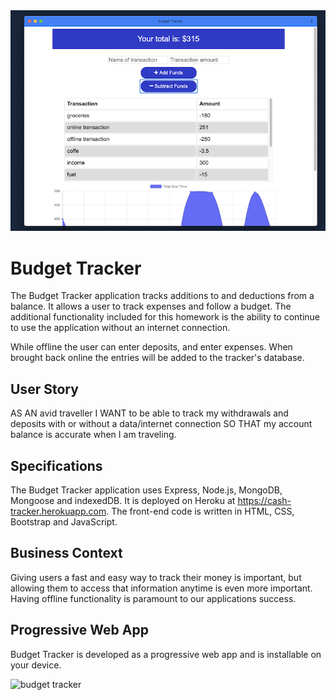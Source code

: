 <img width="1000" alt="budget tracker" src="https://github.com/ngalter/budget/blob/master/budget.png">

# Budget Tracker
 The Budget Tracker application tracks additions to and deductions from a balance.  It allows a user to track expenses and follow a budget.  The additional functionality included for this homework is the ability to continue to use the application without an internet connection.

 While offline the user can enter deposits, and enter expenses.  When brought back online the entries will be added to the tracker's database. 

## User Story
AS AN avid traveller
I WANT to be able to track my withdrawals and deposits with or without a data/internet connection
SO THAT my account balance is accurate when I am traveling.

## Specifications 
The Budget Tracker application uses Express, Node.js, MongoDB, Mongoose and indexedDB. It is deployed on Heroku at https://cash-tracker.herokuapp.com. The front-end code is written in HTML, CSS, Bootstrap and JavaScript.

## Business Context
Giving users a fast and easy way to track their money is important, but allowing them to access that information anytime is even more important. Having offline functionality is paramount to our applications success.

## Progressive Web App
Budget Tracker is developed as a progressive web app and is installable on your device. 

<img width="450" alt="budget tracker" src="https://github.com/ngalter/budget/blob/master/budget-icon.png">
